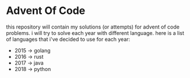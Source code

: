 # Advent Of Code

this repository will contain my solutions (or attempts) for advent of code problems. i will try to solve each year with different language. here is a list of languages that i've decided to use for each year:

- 2015 -> golang
- 2016 -> rust
- 2017 -> java
- 2018 -> python
